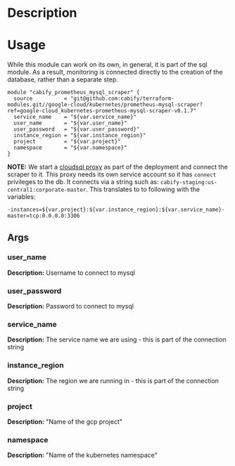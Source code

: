 # Description

# Usage

While this module can work on its own, in general, it is part of the sql module. As a result, monitoring is connected directly to the creation of the database, rather than a separate step.
```
module "cabify_prometheus_mysql_scraper" {
  source          = "git@github.com:cabify/terraform-modules.git//google-cloud/kubernetes/prometheus-mysql-scraper?ref=google-cloud_kubernetes-prometheus-mysql-scraper-v0.1.7"
  service_name    = "${var.service_name}"
  user_name       = "${var.user_name}"
  user_password   = "${var.user_password}"
  instance_region = "${var.instance_region}"
  project         = "${var.project}"
  namespace       = "${var.namespace}"
}
```
**NOTE:** We start a [cloudsql proxy](https://github.com/GoogleCloudPlatform/cloudsql-proxy) as part of the deployment and connect the scraper to it. This proxy needs its own service account so it has `connect` privileges to the db. It connects via a string such as: `cabify-staging:us-central1:corporate-master`. This translates to to following with the variables:

```
-instances=${var.project}:${var.instance_region}:${var.service_name}-master=tcp:0.0.0.0:3306
```


## Args

### user_name
**Description:** Username to connect to mysql

### user_password
**Description:** Password to connect to mysql

### service_name
**Description:** The service name we are using - this is part of the connection string

### instance_region
**Description:** The region we are running in - this is part of the connection string

### project
**Description:** "Name of the gcp project"

### namespace
**Description:** "Name of the kubernetes namespace"

